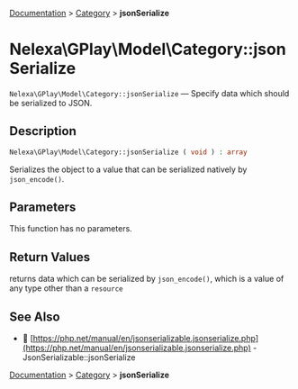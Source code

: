 [Documentation](../../README.md) > [Category](README.md) > **jsonSerialize**

# Nelexa\GPlay\Model\Category::jsonSerialize
`Nelexa\GPlay\Model\Category::jsonSerialize` — Specify data which should be serialized to JSON.

## Description
```php
Nelexa\GPlay\Model\Category::jsonSerialize ( void ) : array
```
Serializes the object to a value that can be serialized natively by `json_encode()`.

## Parameters
This function has no parameters.

## Return Values
returns data which can be serialized by `json_encode()`,
which is a value of any type other than a `resource`

## See Also
* :link: [https://php.net/manual/en/jsonserializable.jsonserialize.php](https://php.net/manual/en/jsonserializable.jsonserialize.php) - JsonSerializable::jsonSerialize

[Documentation](../../README.md) > [Category](README.md) > **jsonSerialize**
